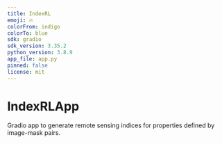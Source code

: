 ```yaml
---
title: IndexRL
emoji: 🔥
colorFrom: indigo
colorTo: blue
sdk: gradio
sdk_version: 3.35.2
python_version: 3.8.9
app_file: app.py
pinned: false
license: mit
---
```


# IndexRLApp
Gradio app to generate remote sensing indices for properties defined by image-mask pairs.
